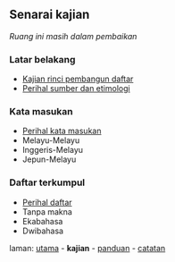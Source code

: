 ---
---

## Senarai kajian

*Ruang ini masih dalam pembaikan*

### Latar belakang

* [Kajian rinci pembangun daftar](rinci.md)
* [Perihal sumber dan etimologi](sumber.md)

### Kata masukan

* [Perihal kata masukan](kata.md)
* Melayu-Melayu
* Inggeris-Melayu
* Jepun-Melayu

### Daftar terkumpul

* [Perihal daftar](daftar.md)
* Tanpa makna
* Ekabahasa
* Dwibahasa

laman: [utama][0] - **kajian** - [panduan][2] - [catatan][3]

  [0]: ../index.md
  [2]: ../panduan/index.md
  [3]: ../catatan/index.md
